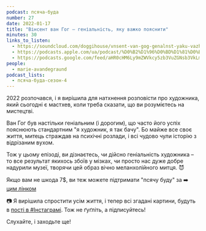 ```yaml
---
podcast: псяча-буда
number: 27
date: 2022-01-17
title: "Вінсент ван Гог – геніальність, яку важко пояснити"
minutes: 30
links_to_listen:
  - https://soundcloud.com/doggihouse/vnsent-van-gog-genalnst-yaku-vazhko-poyasniti
  - https://podcasts.apple.com/ua/podcast/%D0%B2%D1%96%D0%BD%D1%81%D0%B5%D0%BD%D1%82-%D0%B2%D0%B0%D0%BD-%D0%B3%D0%BE%D0%B3-%D0%B3%D0%B5%D0%BD%D1%96%D0%B0%D0%BB%D1%8C%D0%BD%D1%96%D1%81%D1%82%D1%8C-%D1%8F%D0%BA%D1%83-%D0%B2%D0%B0%D0%B6%D0%BA%D0%BE-%D0%BF%D0%BE%D1%8F%D1%81%D0%BD%D0%B8%D1%82%D0%B8/id1525117216?i=1000548097458
  - https://podcasts.google.com/feed/aHR0cHM6Ly9mZWVkcy5zb3VuZGNsb3VkLmNvbS91c2Vycy9zb3VuZGNsb3VkOnVzZXJzOjg1ODUxNjI2NS9zb3VuZHMucnNz/episode/dGFnOnNvdW5kY2xvdWQsMjAxMDp0cmFja3MvMTE5Nzk0NTk0Mw?sa=X&ved=0CA0QkfYCahcKEwiwx67qmrv8AhUAAAAAHQAAAAAQAQ
people:
  - marie-avandegraund
podcast_lists:
  - псяча-буда-сезон-4
---
```


2022 розпочався, і я вирішила для натхнення розповісти про художника, який
сьогодні є мастхев, коли треба сказати, що ви розумієтесь на мистецтві.

Ван Гог був настільки геніальним (і дорогим), що часто його успіх пояснюють
стандартним "я художник, я так бачу". Бо майже все своє життя, митець страждав
на психічні розлади, і всі чудово чули історію з відрізаним вухом.

Тож у цьому епізоді, ви дізнаєтесь, чи дійсно геніальність художника – то все
результат якихось збоїв у мізках, чи просто нас дуже добре надурили музеї,
творячи цей образ вічно меланхолійного митця. 😈

Якщо вам не шкода 7$, ви теж можете підтримати "псячу буду" за ➡️ [цим
лінком][1] 

📷 Я вирішила спростити усім життя, і тепер всі згадані картини, будуть в [пості
в #Інстаграмі][2]. Тож не ґуґліть, а підписуйтесь!

Слухайте, і заходьте ще!

[1]: https://www.patreon.com/Avandegraund
[2]: https://www.instagram.com/psyachabuda_host/
